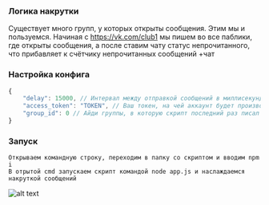### Логика накрутки
Существует много групп, у которых открыты сообщения. Этим мы и пользуемся. Начиная с https://vk.com/club1 мы пишем во все паблики, где открыты сообщения, а после ставим чату статус непрочитанного, что прибавляет к счётчику непрочитанных сообщений +чат

### Настройка конфига
```js
{
	"delay": 15000, // Интервал между отправкой сообщений в миллисекундах
	"access_token": "TOKEN", // Ваш токен, на чей аккаунт будет производиться накрутка
	"group_id": 0 // Айди группы, в которую скрипт последний раз писал (не трогать)
}
```
### Запуск
```
Открываем командную строку, переходим в папку со скриптом и вводим npm i
В отрытой cmd запускаем скрипт командой node app.js и наслаждаемся накруткой сообщений
```

![alt text](https://i.imgur.com/auCpD5E.jpg)
